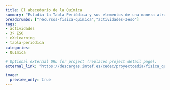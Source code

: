 ```yaml
---
title: El abecedario de la Química
summary: "Estudia la Tabla Periódica y sus elementos de una manera atractiva, conectando la química con su historia y nuestro entorno."
breadcrumbs: ["recursos-fisica-quimica","actividades-3eso"]
tags:
- actividades
- 3º ESO
- eXeLearning
- tabla-periódica
categories:
- Química

# Optional external URL for project (replaces project detail page).
external_link: "https://descargas.intef.es/cedec/proyectoedia/fisica_quimica/contenidos/abecedario_quimica/index.html"

image:
  preview_only: true
---
```


